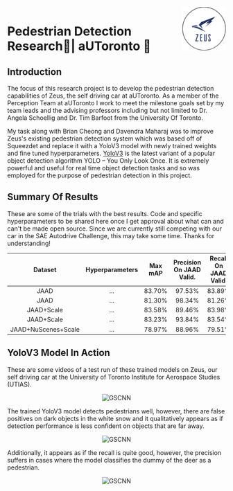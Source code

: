<a href="https://github.com/MustafaKhan670093/Lane-And-Road-Detection-Research#lane-detection-research--autoronto-">
    <img src="Images/logo.png" alt="aUToronto" title="aUToronto" align="right" height="100" />
</a>

# Pedestrian Detection Research🚶| aUToronto 🚙

## Introduction

The focus of this research project is to develop the pedestrian detection capabilities of Zeus, the self driving car at aUToronto. As a member of the Perception Team at aUToronto I work to meet the milestone goals set by my team leads and the advising professors including but not limited to Dr. Angela Schoellig and Dr. Tim Barfoot from the University Of Toronto. 

My task along with Brian Cheong and Davendra Maharaj was to improve Zeus's existing pedestrian detection system which was based off of Squeezdet and replace it with a YoloV3 model with newly trained weights and fine tuned hyperparameters. [YoloV3](https://arxiv.org/pdf/1804.02767.pdf) is the latest variant of a popular object detection algorithm YOLO – You Only Look Once. It is extremely powerful and useful for real time object detection tasks and so was employed for the purpose of pedestrian detection in this project.

## Summary Of Results

These are some of the trials with the best results. Code and specific hyperparameters to be shared here once I get approval about what can and can't be made open source. Since we are currently still competing with our car in the SAE Autodrive Challenge, this may take some time. Thanks for understanding!

| Dataset     | Hyperparameters | Max mAP       | Precision On JAAD Valid. | Recall On JAAD Valid.  |
|  :----:     |    :----:       |   :----:      |        :----:            |          :----:        |
| JAAD        |     ...         |   83.70%      |        97.53%            |        83.89%          |      
| JAAD        |     ...         |   81.30%      |        98.34%            |        81.26%          |   
| JAAD+Scale  |     ...         |   83.58%      |        89.46%            |        83.98%          |      
| JAAD+Scale  |     ...         |   83.23%      |        93.84%            |        83.54%          |   
| JAAD+NuScenes+Scale  |     ...         |   78.97%      |        88.96%            |        79.51%          |   


## YoloV3 Model In Action

These are some videos of a test run of these trained models on Zeus, our self driving car at the University of Toronto Institute for Aerospace Studies (UTIAS). 

<p align="center">
  <img src="Images/blackfly_image_color_compressed_yolov3_inference.gif" alt="GSCNN" title="GSCNN" height="300" />
</p>

The trained YoloV3 model detects pedestrians well, however, there are false positives on dark objects in the white snow and it qualitatively appears as if detection performance is less confident on objects that are far away.

<p align="center">
  <img src="Images/blackfly_image_color_compressed_yolov3_inference_2.gif" alt="GSCNN" title="GSCNN" height="300" />
</p>


Additionally, it appears as if the recall is quite good, however, the precision suffers in cases where the model classifies the dummy of the deer as a pedestrian.

<p align="center">
  <img src="Images/blackfly_image_color_compressed_yolov3_inference_3.gif" alt="GSCNN" title="GSCNN" height="300" />
</p>
